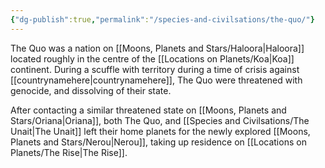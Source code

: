 ```yaml
---
{"dg-publish":true,"permalink":"/species-and-civilsations/the-quo/"}
---
```


The Quo was a nation on [[Moons, Planets and Stars/Haloora\|Haloora]] located roughly in the centre of the [[Locations on Planets/Koa\|Koa]] continent. During a scuffle with territory during a time of crisis against [[countrynamehere\|countrynamehere]], The Quo were threatened with genocide, and dissolving of their state.

After contacting a similar threatened state on [[Moons, Planets and Stars/Oriana\|Oriana]], both The Quo, and [[Species and Civilsations/The Unait\|The Unait]] left their home planets for the newly explored [[Moons, Planets and Stars/Nerou\|Nerou]], taking up residence on [[Locations on Planets/The Rise\|The Rise]].






